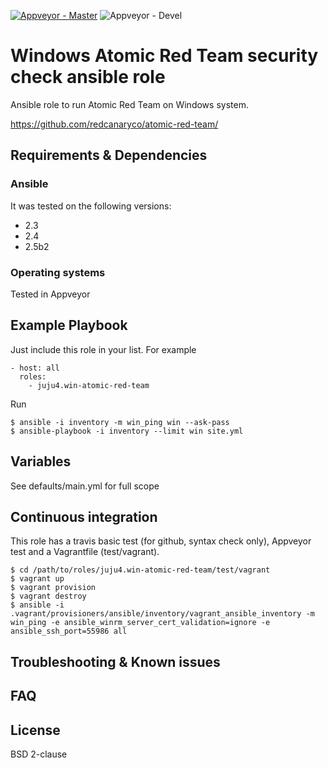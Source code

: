 [![Appveyor - Master](https://ci.appveyor.com/api/projects/status/kj37mo8x560w55at?svg=true)](https://ci.appveyor.com/project/juju4/ansible-win-atomic-red-team)
![Appveyor - Devel](https://ci.appveyor.com/api/projects/status/kj37mo8x560w55at/branch/devel?svg=true)

# Windows Atomic Red Team security check ansible role

Ansible role to run Atomic Red Team on Windows system.

https://github.com/redcanaryco/atomic-red-team/

## Requirements & Dependencies

### Ansible
It was tested on the following versions:
 * 2.3
 * 2.4
 * 2.5b2

### Operating systems

Tested in Appveyor

## Example Playbook

Just include this role in your list.
For example

```
- host: all
  roles:
    - juju4.win-atomic-red-team
```

Run
```
$ ansible -i inventory -m win_ping win --ask-pass
$ ansible-playbook -i inventory --limit win site.yml
```

## Variables

See defaults/main.yml for full scope

## Continuous integration

This role has a travis basic test (for github, syntax check only), Appveyor test and a Vagrantfile (test/vagrant).

```
$ cd /path/to/roles/juju4.win-atomic-red-team/test/vagrant
$ vagrant up
$ vagrant provision
$ vagrant destroy
$ ansible -i .vagrant/provisioners/ansible/inventory/vagrant_ansible_inventory -m win_ping -e ansible_winrm_server_cert_validation=ignore -e ansible_ssh_port=55986 all
```

## Troubleshooting & Known issues

## FAQ

## License

BSD 2-clause

